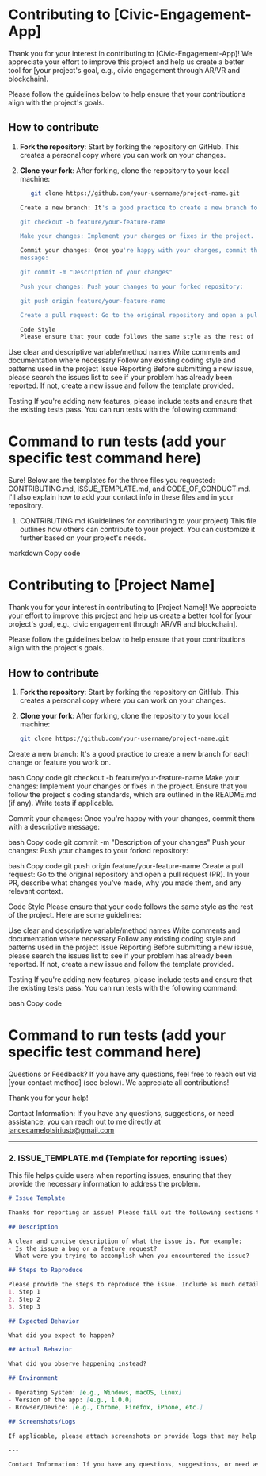 # Contributing to [Civic-Engagement-App]

Thank you for your interest in contributing to [Civic-Engagement-App]! We appreciate your effort to improve this project and help us create a better tool for [your project's goal, e.g., civic engagement through AR/VR and blockchain].

Please follow the guidelines below to help ensure that your contributions align with the project's goals.

## How to contribute

1. **Fork the repository**: Start by forking the repository on GitHub. This creates a personal copy where you can work on your changes.
   
2. **Clone your fork**: After forking, clone the repository to your local machine:
   ```bash
      git clone https://github.com/your-username/project-name.git

   Create a new branch: It's a good practice to create a new branch for each change or           feature you work on.
   
   git checkout -b feature/your-feature-name

   Make your changes: Implement your changes or fixes in the project. Ensure that you follow     the project's coding standards, which are outlined in the README.md (if any). Write tests     if applicable.

   Commit your changes: Once you're happy with your changes, commit them with a descriptive 
   message:

   git commit -m "Description of your changes"

   Push your changes: Push your changes to your forked repository:

   git push origin feature/your-feature-name

   Create a pull request: Go to the original repository and open a pull request (PR). In your    PR, describe what changes you've made, why you made them, and any relevant context.

   Code Style
   Please ensure that your code follows the same style as the rest of the project. Here are      some guidelines:

Use clear and descriptive variable/method names
Write comments and documentation where necessary
Follow any existing coding style and patterns used in the project
Issue Reporting
Before submitting a new issue, please search the issues list to see if your problem has already been reported. If not, create a new issue and follow the template provided.

Testing
If you're adding new features, please include tests and ensure that the existing tests pass. You can run tests with the following command:

# Command to run tests (add your specific test command here)


Sure! Below are the templates for the three files you requested: CONTRIBUTING.md, ISSUE_TEMPLATE.md, and CODE_OF_CONDUCT.md. I'll also explain how to add your contact info in these files and in your repository.

1. CONTRIBUTING.md (Guidelines for contributing to your project)
This file outlines how others can contribute to your project. You can customize it further based on your project's needs.

markdown
Copy code
# Contributing to [Project Name]

Thank you for your interest in contributing to [Project Name]! We appreciate your effort to improve this project and help us create a better tool for [your project's goal, e.g., civic engagement through AR/VR and blockchain].

Please follow the guidelines below to help ensure that your contributions align with the project's goals.

## How to contribute

1. **Fork the repository**: Start by forking the repository on GitHub. This creates a personal copy where you can work on your changes.
   
2. **Clone your fork**: After forking, clone the repository to your local machine:
   ```bash
   git clone https://github.com/your-username/project-name.git
Create a new branch: It's a good practice to create a new branch for each change or feature you work on.

bash
Copy code
git checkout -b feature/your-feature-name
Make your changes: Implement your changes or fixes in the project. Ensure that you follow the project's coding standards, which are outlined in the README.md (if any). Write tests if applicable.

Commit your changes: Once you're happy with your changes, commit them with a descriptive message:

bash
Copy code
git commit -m "Description of your changes"
Push your changes: Push your changes to your forked repository:

bash
Copy code
git push origin feature/your-feature-name
Create a pull request: Go to the original repository and open a pull request (PR). In your PR, describe what changes you've made, why you made them, and any relevant context.

Code Style
Please ensure that your code follows the same style as the rest of the project. Here are some guidelines:

Use clear and descriptive variable/method names
Write comments and documentation where necessary
Follow any existing coding style and patterns used in the project
Issue Reporting
Before submitting a new issue, please search the issues list to see if your problem has already been reported. If not, create a new issue and follow the template provided.

Testing
If you're adding new features, please include tests and ensure that the existing tests pass. You can run tests with the following command:

bash
Copy code
# Command to run tests (add your specific test command here)

Questions or Feedback?
If you have any questions, feel free to reach out via [your contact method] (see below). We appreciate all contributions!

Thank you for your help!

Contact Information: If you have any questions, suggestions, or need assistance, you can reach out to me directly at lancecamelotsiriusb@gmail.com


---

### **2. ISSUE_TEMPLATE.md** (Template for reporting issues)

This file helps guide users when reporting issues, ensuring that they provide the necessary information to address the problem.

```markdown
# Issue Template

Thanks for reporting an issue! Please fill out the following sections to help us understand the problem better.

## Description

A clear and concise description of what the issue is. For example:
- Is the issue a bug or a feature request?
- What were you trying to accomplish when you encountered the issue?

## Steps to Reproduce

Please provide the steps to reproduce the issue. Include as much detail as possible:
1. Step 1
2. Step 2
3. Step 3

## Expected Behavior

What did you expect to happen?

## Actual Behavior

What did you observe happening instead?

## Environment

- Operating System: [e.g., Windows, macOS, Linux]
- Version of the app: [e.g., 1.0.0]
- Browser/Device: [e.g., Chrome, Firefox, iPhone, etc.]

## Screenshots/Logs

If applicable, please attach screenshots or provide logs that may help diagnose the issue.

---

Contact Information: If you have any questions, suggestions, or need assistance, you can reach out to me directly at lancecamelotsiriusb@gmail.com 


